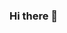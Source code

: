 ### Hi there 👋

<!--
**masashi381/masashi381** is a ✨ _special_ ✨ repository because its `README.md` (this file) appears on your GitHub profile.

Here are some ideas to get you started:

- 🌱 I’m currently learning ... HTML, CSS, JavaScript
- 😄 Pronouns: ... he/him
-->
